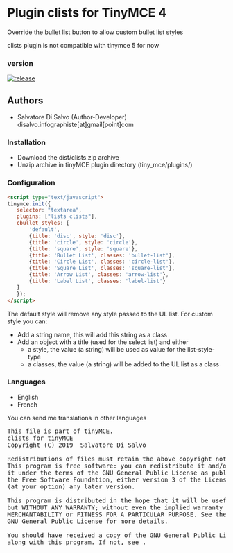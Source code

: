 Plugin clists for TinyMCE 4
===========================

Override the bullet list button to allow custom bullet list styles

clists plugin is not compatible with tinymce 5 for now

### version 

[![release](https://img.shields.io/github/release/xarksass/tinymce-plugin-clists.svg)](https://github.com/xarksass/tinymce-plugin-clists/releases/latest)


Authors
-------

 * Salvatore Di Salvo (Author-Developer) disalvo.infographiste[at]gmail[point]com

### Installation
 * Download the dist/clists.zip archive
 * Unzip archive in tinyMCE plugin directory (tiny_mce/plugins/)

### Configuration
 ```html
<script type="text/javascript">
tinymce.init({
	selector: "textarea",
	plugins: ["lists clists"],
	cbullet_styles: [
        'default',
        {title: 'disc', style: 'disc'},
        {title: 'circle', style: 'circle'},
        {title: 'square', style: 'square'},
        {title: 'Bullet List', classes: 'bullet-list'},
        {title: 'Circle List', classes: 'circle-list'},
        {title: 'Square List', classes: 'square-list'},
        {title: 'Arrow List', classes: 'arrow-list'},
        {title: 'Label List', classes: 'label-list'}
    ]
	});
</script>
```

The default style will remove any style passed to the UL list.
For custom style you can:
 * Add a string name, this will add this string as a class
 * Add an object with a title (used for the select list) and either
    * a style, the value (a string) will be used as value for the list-style-type
    * a classes, the value (a string) will be added to the UL list as a class

### Languages
 * English
 * French
 
You can send me translations in other languages

<pre>
This file is part of tinyMCE.
clists for tinyMCE
Copyright (C) 2019  Salvatore Di Salvo <disalvo.infographiste[at]gmail[dot]com>

Redistributions of files must retain the above copyright notice.
This program is free software: you can redistribute it and/or modify
it under the terms of the GNU General Public License as published by
the Free Software Foundation, either version 3 of the License, or
(at your option) any later version.

This program is distributed in the hope that it will be useful,
but WITHOUT ANY WARRANTY; without even the implied warranty of
MERCHANTABILITY or FITNESS FOR A PARTICULAR PURPOSE. See the
GNU General Public License for more details.

You should have received a copy of the GNU General Public License
along with this program. If not, see <http://www.gnu.org/licenses/>.
</pre>
